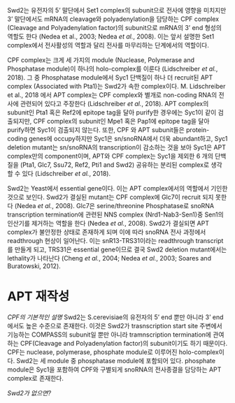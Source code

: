 Swd2는 유전자의 5’ 말단에서 Set1 complex의 subunit으로 전사에 영향을 미치지만 3’ 말단에서도 mRNA의 cleavage와 polyadenylation을 담당하는 CPF complex (Cleavage and Polyadenylation factor)의 subunit으로 mRNA의 3’ end 형성의 역할도 한다 (Nedea et al., 2003; Nedea _et al._, 2008). 이는 앞서 설명한 Set1 complex에서 전사활성의 역할과 달리 전사를 마무리하는 단계에서의 역할이다.

CPF complex는 크게 세 가지의 module (Nuclease, Polymerase and Phosphatase module)이 하나의 holo-complex를 이룬다 (Lidschreiber _et al._, 2018). 그 중 Phosphatase module에서 Syc1 단백질이 하나 더 recruit된 APT complex (Associated with Pta1)는 Swd2가 속한 complex이다. M. Lidschreiber et al., 2018 에서 APT complex는 CPF complex와 별개로 non-coding RNA의 전사에 관련되어 있다고 주장한다 (Lidschreiber _et al._, 2018). APT complex의 subunit인 Pta1 혹은 Ref2에 epitope tag을 달아 purify한 경우에는 Syc1이 같이 검출되지만, CPF complex의 subunit인 Mpe1 혹은 Pap1에 epitope tag을 달아 purify하면 Syc1이 검출되지 않는다. 또한, CPF 와 APT subunit들은 protein-coding genes에 occupy하지만 Syc1은 sn/snoRNA에서 더욱 abundant하고, Syc1 deletion mutant는 sn/snoRNA의 transcription이 감소하는 것을 보아 Syc1은 APT complex만의 component이며, APT와 CPF complex는 Syc1을 제외한 6 개의 단백질을 (Pta1, Glc7, Ssu72, Ref2, Pti1 and Swd2) 공유하는 분리된 complex로 생각할 수 있다 (Lidschreiber _et al._, 2018).

Swd2는 Yeast에서 essential gene이다. 이는 APT complex에서의 역할에서 기인한 것으로 보인다. Swd2가 결실된 mutant는 CPF complex에 Glc7이 recruit 되지 못한다 (Nedea _et al._, 2008). Glc7은 serine/threonine Phosphatase로 snoRNA transcription termination에 관련된 NNS complex (Nrd1-Nab3-Sen1)중 Sen1의 인산기를 제거하는 역할을 한다 (Nedea _et al._, 2008). Swd2가 결실되면 APT complex가 불안정한 상태로 존재하게 되며 이에 따라 snoRNA 전사 과정에서 readthrough 현상이 일어난다. 이는 snR13-TRS31이라는 readthrough transcript를 만들게 되고, TRS31은 essential gene이므로 결국 Swd2 deletion mutant에서는 lethality가 나타난다 (Cheng _et al._, 2004; Nedea _et al._, 2003; Soares and Buratowski, 2012).


# APT 재작성

*CPF의 기본적인 설명*
Swd2는 S.cerevisiae의 유전자의 5’ end 뿐만 아니라 3’ end에서도 높은 수준으로 존재한다. 이것은 Swd2가 trasnscription start site 주변에서 기능하는 COMPASS의 subunit일 뿐만 아니라 tramnscription termination에 관여하는 CPF(Cleavage and Polyadenylation factor)의 subunit이기도 하기 때문이다. CPF는 nuclease, polymerase, phosphate module로 이루어진 holo-complex이다. Swd2는 세 module 중 phosphatase module에 포함되어 있다. phosphate module은 Syc1을 포함하여 CPF와 구별되게 snoRNA의 전사종결을 담당하는 APT complex로 존재한다.

*Swd2가 없으면?*
